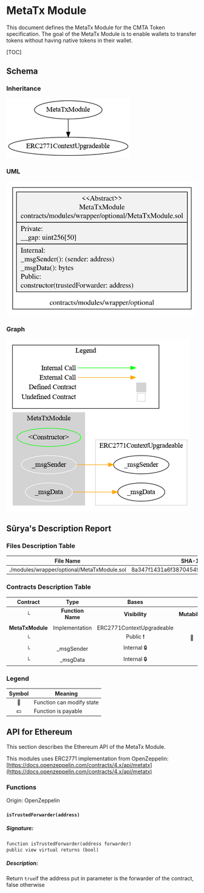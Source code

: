 # MetaTx Module

This document defines the MetaTx Module for the CMTA Token specification. The goal of the MetaTx Module is to enable wallets to transfer tokens without having native tokens in their wallet.

[TOC]

## Schema

### Inheritance

![surya_inheritance_MetaTxModule.sol](../../schema/surya_inheritance/surya_inheritance_MetaTxModule.sol.png)

### UML

![MetaTxModule](../../schema/sol2uml/optional/MetaTxModule.svg)

### Graph

![surya_graph_MetaTxModule.sol](../../schema/surya_graph/surya_graph_MetaTxModule.sol.png)

## Sūrya's Description Report

### Files Description Table


| File Name                                   | SHA-1 Hash                               |
| ------------------------------------------- | ---------------------------------------- |
| ./modules/wrapper/optional/MetaTxModule.sol | 8a347f1431a6f387045494ea5c7407e6d89d6772 |


### Contracts Description Table


|     Contract     |       Type        |           Bases           |                |                           |
| :--------------: | :---------------: | :-----------------------: | :------------: | :-----------------------: |
|        └         | **Function Name** |      **Visibility**       | **Mutability** |       **Modifiers**       |
|                  |                   |                           |                |                           |
| **MetaTxModule** |  Implementation   | ERC2771ContextUpgradeable |                |                           |
|        └         |   <Constructor>   |         Public ❗️          |       🛑        | ERC2771ContextUpgradeable |
|        └         |    _msgSender     |        Internal 🔒         |                |                           |
|        └         |     _msgData      |        Internal 🔒         |                |                           |


### Legend

| Symbol | Meaning                   |
| :----: | ------------------------- |
|   🛑    | Function can modify state |
|   💵    | Function is payable       |



## API for Ethereum

This section describes the Ethereum API of the MetaTx Module. 

This modules uses ERC2771 implementation from OpenZeppelin: [https://docs.openzeppelin.com/contracts/4.x/api/metatx](https://docs.openzeppelin.com/contracts/4.x/api/metatx)

### Functions

Origin: OpenZeppelin

#### `isTrustedForwarder(address)`

##### Signature:

```solidity
function isTrustedForwarder(address forwarder) 
public view virtual returns (bool) 
```

##### Description:

Return `true`if the address put in parameter is the forwarder of the contract, false otherwise
